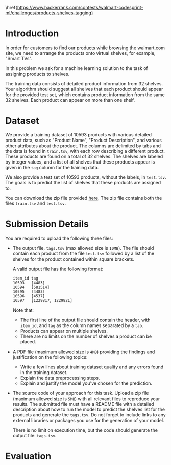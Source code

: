 \href{https://www.hackerrank.com/contests/walmart-codesprint-ml/challenges/products-shelves-tagging}

# Introduction
In order for customers to find our products while browsing the walmart.com site, we need to arrange the products onto virtual shelves, for example, "Smart TVs".

In this problem we ask for a machine learning solution to the task of assigning products to shelves.

The training data consists of detailed product information from 32 shelves. Your algorithm should suggest all shelves that each product should appear for the provided test set, which contains product information from the same 32 shelves. Each product can appear on more than one shelf.

# Dataset
We provide a training dataset of 10593 products with various detailed product data, such as "Product Name", "Product Description", and various other attributes about the product. The columns are delimited by tabs and the data is found in `train.tsv`, with each row describing a different product. These products are found on a total of 32 shelves. The shelves are labeled by integer values, and a list of all shelves that these products appear is given in the `tag` column for the training data.

We also provide a test set of 10593 products, without the labels, in `test.tsv`. The goals is to predict the list of shelves that these products are assigned to.

You can download the zip file provided [here](https://www.hackerrank.com/external_redirect?to=https://s3.amazonaws.com/hr-testcases-us-east-1/25053/assets/products-shelves-tagging-dataset.zip). The zip file contains both the files `train.tsv` and `test.tsv`.

# Submission Details
You are required to upload the following three files:

- The output file, `tags.tsv` (max allowed size is `10MB`). The file should contain each product from the file `test.tsv` followed by a list of the shelves for the product contained within square brackets.
    
    A valid output file has the following format:
    ```
    item_id tag
    10593   [4483]
    10594   [581514]
    10595   [4483]
    10596   [4537]
    10597   [1229817, 1229821]
    ```
    Note that:

    - The first line of the output file should contain the header, with `item_id`, and `tag` as the column names separated by a `tab`.
    - Products can appear on multiple shelves.
    - There are no limits on the number of shelves a product can be placed.
- A PDF file (maximum allowed size is `4MB`) providing the findings and justification on the following topics:
    - Write a few lines about training dataset quality and any errors found in the training dataset.
    - Explain the data preprocessing steps.
    - Explain and justify the model you've chosen for the prediction.
- The source code of your approach for this task. Upload a zip file (maximum allowed size is `5MB`) with all relevant files to reproduce your results. The submitted file must have a README file with a detailed description about how to run the model to predict the shelves list for the products and generate the `tags.tsv`. Do not forget to include links to any external libraries or packages you use for the generation of your model.

    There is no limit on execution time, but the code should generate the output file: `tags.tsv`.

# Evaluation
